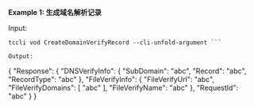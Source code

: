 **Example 1: 生成域名解析记录**



Input: 

```
tccli vod CreateDomainVerifyRecord --cli-unfold-argument ```

Output: 
```
{
    "Response": {
        "DNSVerifyInfo": {
            "SubDomain": "abc",
            "Record": "abc",
            "RecordType": "abc"
        },
        "FileVerifyInfo": {
            "FileVerifyUrl": "abc",
            "FileVerifyDomains": [
                "abc"
            ],
            "FileVerifyName": "abc"
        },
        "RequestId": "abc"
    }
}
```

